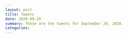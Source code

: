 ```yaml
---
layout: post
title: Tweets
date: 2020-09-29
summary: These are the tweets for September 29, 2020.
categories:
---
```


